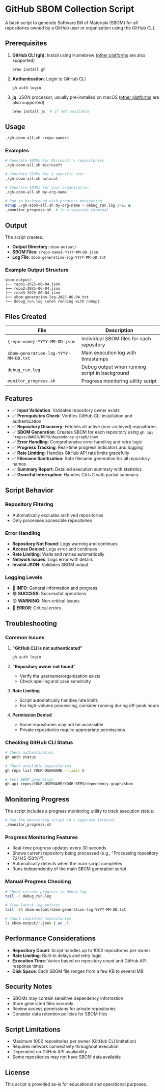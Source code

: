 # GitHub SBOM Collection Script

A bash script to generate Software Bill of Materials (SBOM) for all repositories owned by a GitHub user or organization using the GitHub CLI.

## Prerequisites

1. **GitHub CLI (gh)**: Install using Homebrew ([other platforms](https://github.com/cli/cli#installation) are also supported)
   ```bash
   brew install gh
   ```

2. **Authentication**: Login to GitHub CLI
   ```bash
   gh auth login
   ```

3. **jq**: JSON processor, usually pre-installed on macOS ([other platforms](https://jqlang.org/download/) are also supported)
   ```bash
   brew install jq  # if not available
   ```

## Usage

```bash
./gh-sbom-all.sh <repo-owner>
```

### Examples

```bash
# Generate SBOMs for Microsoft's repositories
./gh-sbom-all.sh microsoft

# Generate SBOMs for a specific user
./gh-sbom-all.sh octocat

# Generate SBOMs for your organization
./gh-sbom-all.sh my-org-name

# Run in background with progress monitoring
nohup ./gh-sbom-all.sh my-org-name > debug_run.log 2>&1 &
./monitor_progress.sh  # In a separate terminal
```

## Output

The script creates:

- **Output Directory**: `sbom-output/`
- **SBOM Files**: `{repo-name}-YYYY-MM-DD.json`
- **Log File**: `sbom-generation-log-YYYY-MM-DD.txt`

### Example Output Structure
```
sbom-output/
├── repo1-2025-06-04.json
├── repo2-2025-06-04.json
├── repo3-2025-06-04.json
├── sbom-generation-log-2025-06-04.txt
└── debug_run.log (when running with nohup)
```

## Files Created

| File | Description |
|------|-------------|
| `{repo-name}-YYYY-MM-DD.json` | Individual SBOM files for each repository |
| `sbom-generation-log-YYYY-MM-DD.txt` | Main execution log with timestamps |
| `debug_run.log` | Debug output when running script in background |
| `monitor_progress.sh` | Progress monitoring utility script |

## Features

- ✅ **Input Validation**: Validates repository owner exists
- ✅ **Prerequisites Check**: Verifies GitHub CLI installation and authentication
- ✅ **Repository Discovery**: Fetches all active (non-archived) repositories
- ✅ **SBOM Generation**: Creates SBOM for each repository using `gh api "repos/OWNER/REPO/dependency-graph/sbom`
- ✅ **Error Handling**: Comprehensive error handling and retry logic
- ✅ **Progress Tracking**: Real-time progress indicators and logging
- ✅ **Rate Limiting**: Handles GitHub API rate limits gracefully
- ✅ **Filename Sanitization**: Safe filename generation for all repository names
- ✅ **Summary Report**: Detailed execution summary with statistics
- ✅ **Graceful Interruption**: Handles Ctrl+C with partial summary

## Script Behavior

### Repository Filtering
- Automatically excludes archived repositories
- Only processes accessible repositories

### Error Handling
- **Repository Not Found**: Logs warning and continues
- **Access Denied**: Logs error and continues
- **Rate Limiting**: Waits and retries automatically
- **Network Issues**: Logs error with details
- **Invalid JSON**: Validates SBOM output

### Logging Levels
- 🔵 **INFO**: General information and progress
- 🟢 **SUCCESS**: Successful operations
- 🟡 **WARNING**: Non-critical issues
- 🔴 **ERROR**: Critical errors

## Troubleshooting

### Common Issues

1. **"GitHub CLI is not authenticated"**
   ```bash
   gh auth login
   ```

2. **"Repository owner not found"**
   - Verify the username/organization exists
   - Check spelling and case sensitivity

3. **Rate Limiting**
   - Script automatically handles rate limits
   - For high-volume processing, consider running during off-peak hours

4. **Permission Denied**
   - Some repositories may not be accessible
   - Private repositories require appropriate permissions

### Checking GitHub CLI Status
```bash
# Check authentication
gh auth status

# Check available repositories
gh repo list YOUR-USERNAME --limit 5

# Test SBOM generation
gh api repos/YOUR-USERNAME/YOUR-REPO/dependency-graph/sbom
```

## Monitoring Progress

The script includes a progress monitoring utility to track execution status:

```bash
# Run the monitoring script in a separate terminal
./monitor_progress.sh
```

### Progress Monitoring Features
- Real-time progress updates every 30 seconds
- Shows current repository being processed (e.g., "Processing repository 72/145 (50%)")
- Automatically detects when the main script completes
- Runs independently of the main SBOM generation script

### Manual Progress Checking
```bash
# Check current progress in debug log
tail -5 debug_run.log

# View latest log entries
tail -10 sbom-output/sbom-generation-log-YYYY-MM-DD.txt

# Count completed repositories
ls sbom-output/*.json | wc -l
```

## Performance Considerations

- **Repository Count**: Script handles up to 1000 repositories per owner
- **Rate Limiting**: Built-in delays and retry logic
- **Execution Time**: Varies based on repository count and GitHub API response times
- **Disk Space**: Each SBOM file ranges from a few KB to several MB

## Security Notes

- SBOMs may contain sensitive dependency information
- Store generated files securely
- Review access permissions for private repositories
- Consider data retention policies for SBOM files

## Script Limitations

- Maximum 1000 repositories per owner (GitHub CLI limitation)
- Requires network connectivity throughout execution
- Dependent on GitHub API availability
- Some repositories may not have SBOM data available

## License

This script is provided as-is for educational and operational purposes.
